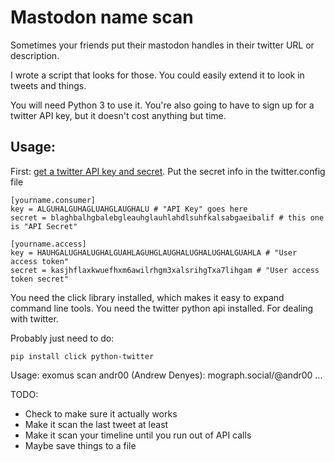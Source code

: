 # Mastodon name scan
Sometimes your friends put their mastodon handles in their twitter URL or description.

I wrote a script that looks for those. You could easily extend it to look in tweets and things.

You will need Python 3 to use it. You're also going to have to sign up for a twitter API key, but it doesn't cost anything but time.

## Usage:
First: [get a twitter API key and secret](https://developer.twitter.com/en/docs/twitter-api/getting-started/getting-access-to-the-twitter-api). Put the secret info in the twitter.config file
```
[yourname.consumer]
key = ALGUHALGUHAGLUAHGLAUGHALU # "API Key" goes here
secret = blaghbalhgbalebgleauhglauhlahdlsuhfkalsabgaeibalif # this one is "API Secret"

[yourname.access]
key = HAUHGALUGHALUGHALGUAHLAGUHGLAUGHALUGHALUGHALGUAHLA # "User access token"
secret = kasjhflaxkwuefhxm6awilrhgm3xalsrihgTxa7lihgam # "User access token secret"
```

You need the click library installed, which makes it easy to expand command line tools.
You need the twitter python api installed. For dealing with twitter.

Probably just need to do:

`pip install click python-twitter`

Usage: exomus scan
andr00 (Andrew Denyes): mograph.social/@andr00
...

TODO:
* Check to make sure it actually works
* Make it scan the last tweet at least
* Make it scan your timeline until you run out of API calls
* Maybe save things to a file